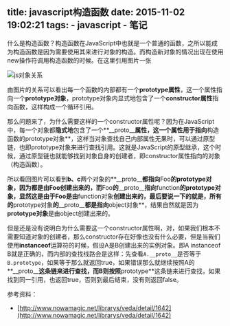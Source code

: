 title: javascript构造函数
date: 2015-11-02 19:02:21
tags:
    - javascript
    - 笔记
---

什么是构造函数？构造函数在JavaScript中也就是一个普通的函数，之所以能成为构造函数是因为需要使用其来进行对象的构造。而构造新对象的情况出现在使用new操作符调用构造函数的时候。在这里引用图片一张<!-- more -->

![js对象关系](http://www.nowamagic.net/librarys/images/201203/2012_03_21_03.png)

由图片的关系可以看出每一个函数的内部都有一个**prototype属性**，这一个属性指向一个**prototype对象**，prototype对象内显式地包含了一个**constructor属性**指向函数，这样构成一个循环引用。

那么问题来了，为什么需要这样的一个constructor属性呢？因为在JavaScript中，每一个对象都**隐式地**包含了一个**\_\_proto\_\_**属性，这一个属性用于指向**构造函数的prototype对象**，这样当对象查找自己内部属性无果时，可以通过原型链，也即prototype对象来进行查找引用。这就是JavaScript的原型继承，这个时候，通过原型链也就能够找到对象自身的创建者，即constructor属性指向的对象（构造函数）。

所以看回图片可以看到**b、c**两个对象的**\_\_proto\_\_**都指向**Foo**的prototype对象，因为都是由Foo创建出来的，而**Foo**的**\_\_proto\_\_**指向**function**的prototype对象，显然这是由于Foo是由**function对象**创建出来的，最后要说一下的就是，所有的**prototype对象**的**\_\_proto\_\_**都是指向**object对象**，结果自然就是因为**prototype对象**是由object创建出来的。

但是还是没有说明白为什么需要这一个constructor属性啊，对，如果我们根本不需要知道对象的创建者，那么constructor存在好像也没有什么必要，但是当我们使用**instanceof**运算符的时候，假设A是B创建出来的实例对象。即A instanceof B就是正确的，而内部的查找线路会是这样：先查看`A.__proto__`是否等于`B.prototype`，如果等于那么就返回true，如果错误那么就继续按照A的**\_\_proto\_\_**这条链来进行查找，而B则按照**prototype**这条链来进行查找，如果找到同一引用，也返回true，否则到最后结束，没有则返回false。

参考资料：

- [http://www.nowamagic.net/librarys/veda/detail/1642](http://www.nowamagic.net/librarys/veda/detail/1642)